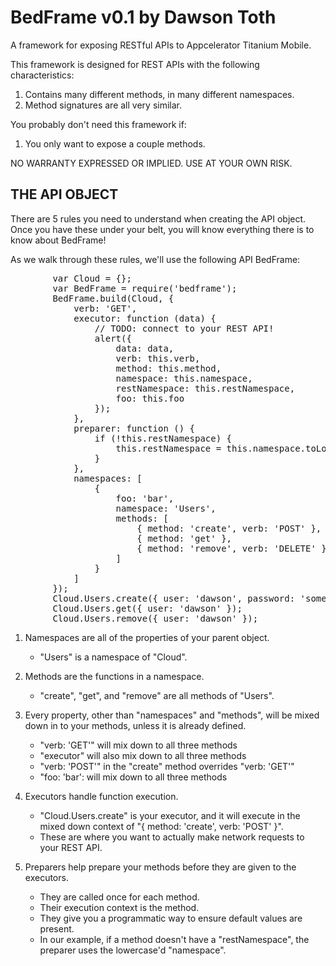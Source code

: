 # BedFrame v0.1 by Dawson Toth
A framework for exposing RESTful APIs to Appcelerator Titanium Mobile.

This framework is designed for REST APIs with the following characteristics:
 1) Contains many different methods, in many different namespaces.
 2) Method signatures are all very similar.
 
You probably don't need this framework if:
 1) You only want to expose a couple methods.

NO WARRANTY EXPRESSED OR IMPLIED. USE AT YOUR OWN RISK.


## THE API OBJECT

 There are 5 rules you need to understand when creating the API object. Once you have these under your belt, you will
 know everything there is to know about BedFrame!

 As we walk through these rules, we'll use the following API BedFrame:

<pre>
        var Cloud = {};
        var BedFrame = require('bedframe');
        BedFrame.build(Cloud, {
            verb: 'GET',
            executor: function (data) {
                // TODO: connect to your REST API!
                alert({
                    data: data,
                    verb: this.verb,
                    method: this.method,
                    namespace: this.namespace,
                    restNamespace: this.restNamespace,
                    foo: this.foo
                });
            },
            preparer: function () {
                if (!this.restNamespace) {
                    this.restNamespace = this.namespace.toLowerCase();
                }
            },
            namespaces: [
                {
                    foo: 'bar',
                    namespace: 'Users',
                    methods: [
                        { method: 'create', verb: 'POST' },
                        { method: 'get' },
                        { method: 'remove', verb: 'DELETE' }
                    ]
                }
            ]
        });
        Cloud.Users.create({ user: 'dawson', password: 'something... sneaky...' });
        Cloud.Users.get({ user: 'dawson' });
        Cloud.Users.remove({ user: 'dawson' });
</pre>

 1) Namespaces are all of the properties of your parent object.
    - "Users" is a namespace of "Cloud".
    
 2) Methods are the functions in a namespace.
    - "create", "get", and "remove" are all methods of "Users".
 
 3) Every property, other than "namespaces" and "methods", will be mixed down in to your methods, unless it is already defined.
    - "verb: 'GET'" will mix down to all three methods
    - "executor" will also mix down to all three methods
    - "verb: 'POST'" in the "create" method overrides "verb: 'GET'"
    - "foo: 'bar': will mix down to all three methods
    
 4) Executors handle function execution.
    - "Cloud.Users.create" is your executor, and it will execute in the mixed down context of "{ method: 'create', verb: 'POST' }".
    - These are where you want to actually make network requests to your REST API.
 
 5) Preparers help prepare your methods before they are given to the executors.
    - They are called once for each method.
    - Their execution context is the method.
    - They give you a programmatic way to ensure default values are present.
    - In our example, if a method doesn't have a "restNamespace", the preparer uses the lowercase'd "namespace".